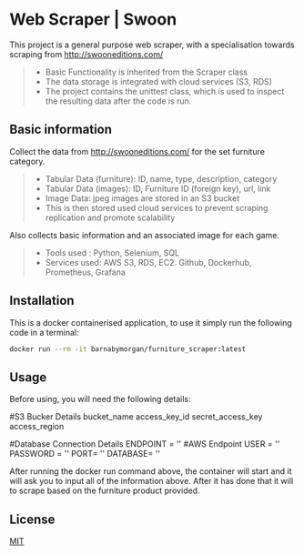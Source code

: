 # Web Scraper | Swoon 

This project is a general purpose web scraper, with a specialisation towards scraping from http://swooneditions.com/

> - Basic Functionality is inherited from the Scraper class 
> - The data storage is integrated with cloud services (S3, RDS)
> - The project contains the unittest class, which is used to inspect the resulting data after the code is run.

## Basic information

Collect the data from http://swooneditions.com/ for the set furniture category.    
> - Tabular Data (furniture): ID, name, type, description, category
> - Tabular Data (images): ID, Furniture ID (foreign key), url, link 
> - Image Data: jpeg images are stored in an S3 bucket 
> - This is then stored used cloud services to prevent scraping replication and promote scalability 

Also collects basic information and an associated image for each game.   
> - Tools used : Python, Selenium, SQL
> - Services used: AWS S3, RDS, EC2. Github, Dockerhub, Prometheus, Grafana   

## Installation

This is a docker containerised application, to use it simply run the following code in a terminal:

```bash
docker run --rm -it barnabymorgan/furniture_scraper:latest
```

## Usage

Before using, you will need the following details:

#S3 Bucker Details
bucket_name
access_key_id
secret_access_key
access_region

#Database Connection Details 
ENDPOINT = '' #AWS Endpoint
USER = ''
PASSWORD = ''
PORT= ''
DATABASE= ''

After running the docker run command above, the container will start and it will ask you to input all of the information above. 
After it has done that it will to scrape based on the furniture product provided. 

## License
[MIT](https://choosealicense.com/licenses/mit/)